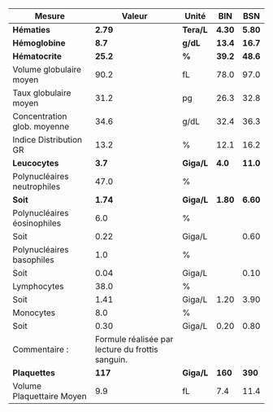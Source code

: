 |           Mesure          |                     Valeur                     |   Unité  |   BIN  |   BSN  |
|---------------------------|------------------------------------------------|----------|--------|--------|
|        **Hématies**       |                    **2.79**                    |**Tera/L**|**4.30**|**5.80**|
|      **Hémoglobine**      |                     **8.7**                    | **g/dL** |**13.4**|**16.7**|
|      **Hématocrite**      |                    **25.2**                    |   **%**  |**39.2**|**48.6**|
|  Volume globulaire moyen  |                      90.2                      |    fL    |  78.0  |  97.0  |
|   Taux globulaire moyen   |                      31.2                      |    pg    |  26.3  |  32.8  |
|Concentration glob. moyenne|                      34.6                      |   g/dL   |  32.4  |  36.3  |
|   Indice Distribution GR  |                      13.2                      |     %    |  12.1  |  16.2  |
|       **Leucocytes**      |                     **3.7**                    |**Giga/L**| **4.0**|**11.0**|
|Polynucléaires neutrophiles|                      47.0                      |     %    |        |        |
|          **Soit**         |                    **1.74**                    |**Giga/L**|**1.80**|**6.60**|
|Polynucléaires éosinophiles|                       6.0                      |     %    |        |        |
|            Soit           |                      0.22                      |  Giga/L  |        |  0.60  |
| Polynucléaires basophiles |                       1.0                      |     %    |        |        |
|            Soit           |                      0.04                      |  Giga/L  |        |  0.10  |
|        Lymphocytes        |                      38.0                      |     %    |        |        |
|            Soit           |                      1.41                      |  Giga/L  |  1.20  |  3.90  |
|         Monocytes         |                       8.0                      |     %    |        |        |
|            Soit           |                      0.30                      |  Giga/L  |  0.20  |  0.80  |
|       Commentaire :       |Formule réalisée par lecture du frottis sanguin.|          |        |        |
|       **Plaquettes**      |                     **117**                    |**Giga/L**| **160**| **390**|
| Volume Plaquettaire Moyen |                       9.9                      |    fL    |   7.4  |  11.4  |